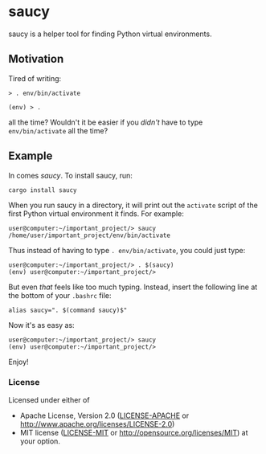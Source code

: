 # saucy

saucy is a helper tool for finding Python virtual environments.

## Motivation

Tired of writing:

```shell script, norun
> . env/bin/activate

(env) > .
```

all the time?  Wouldn't it be easier if you _didn't_ have to type `env/bin/activate` all the time?

## Example

In comes _saucy_.  To install saucy, run:

```shell script, no_run
cargo install saucy
```


When you run saucy in a directory, it will print out the `activate`
script of the first Python virtual environment it finds.  For example:

```shell script, no_run
user@computer:~/important_project/> saucy
/home/user/important_project/env/bin/activate
```

Thus instead of having to type `. env/bin/activate`, you could just type:
```shell script, no_run
user@computer:~/important_project/> . $(saucy)
(env) user@computer:~/important_project/> 
```

But even _that_ feels like too much typing.  Instead, insert the following line
at the bottom of your `.bashrc` file:

```shell script, no_run
alias saucy=". $(command saucy)$"
```

Now it's as easy as:

```shell script, no_run
user@computer:~/important_project/> saucy
(env) user@computer:~/important_project/> 
```

Enjoy!

### License
Licensed under either of
 * Apache License, Version 2.0
   ([LICENSE-APACHE](LICENSE-APACHE) or http://www.apache.org/licenses/LICENSE-2.0)
 * MIT license
   ([LICENSE-MIT](LICENSE-MIT) or http://opensource.org/licenses/MIT)
at your option.
